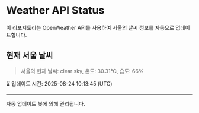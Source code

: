 
# Weather API Status

이 리포지토리는 OpenWeather API를 사용하여 서울의 날씨 정보를 자동으로 업데이트합니다.

## 현재 서울 날씨
> 서울의 현재 날씨: clear sky, 온도: 30.31°C, 습도: 66%

⏳ 업데이트 시간: 2025-08-24 10:13:45 (UTC)

---
자동 업데이트 봇에 의해 관리됩니다.
